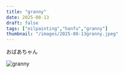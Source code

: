 ```yaml
---
title: "granny"
date: 2025-08-13
draft: false
tags: ["oilpainting","hanfu","granny"]
thumbnail: "/images/2025-08-13granny.jpeg"
---
```


おばあちゃん

![granny](/images/2025-08-13granny.jpeg)